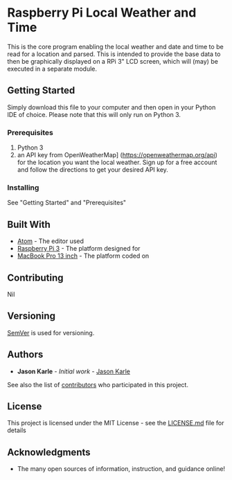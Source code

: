 # Raspberry Pi Local Weather and Time

This is the core program enabling the local weather and date and time
to be read for a location and parsed. This is intended to provide
the base data to then be graphically displayed on a RPi 3" LCD screen,
which will (may) be executed in a separate module.

## Getting Started

Simply download this file to your computer and then open in your Python IDE of choice. Please note that this will only run on Python 3.

### Prerequisites

1. Python 3
2. an API key from OpenWeatherMap] (https://openweathermap.org/api) for the location you want the local weather. Sign up for a free account and follow the directions to get your desired API key.

### Installing

See "Getting Started" and "Prerequisites"

## Built With

* [Atom](https://atom.io/) - The editor used
* [Raspberry Pi 3](https://www.raspberrypi.org/) - The platform designed for
* [MacBook Pro 13 inch](https://www.apple.com/) - The platform coded on

## Contributing

Nil

## Versioning

[SemVer](http://semver.org/) is used for versioning.

## Authors

* **Jason Karle** - *Initial work* - [Jason Karle](https://github.com/JasonKarle)

See also the list of [contributors](https://github.com/your/project/contributors) who participated in this project.

## License

This project is licensed under the MIT License - see the [LICENSE.md](LICENSE.md) file for details

## Acknowledgments

* The many open sources of information, instruction, and guidance online!
